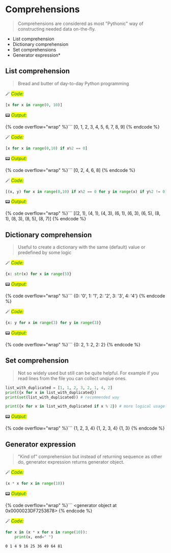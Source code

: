 # Comprehensions

> Comprehensions are considered as most "Pythonic" way of constructing needed data on-the-fly.


* List comprehension
* Dictionary comprehension
* Set comprehensions
* Generator expression\*

## List comprehension

> Bread and butter of day-to-day Python programming


🪄 _<mark style="color:green;">Code:</mark>_

```python
[x for x in range(0, 10)]
```




📟 _<mark style="color:green;">Output:</mark>_

{% code overflow="wrap" %}```
[0, 1, 2, 3, 4, 5, 6, 7, 8, 9]
{% endcode %}





🪄 _<mark style="color:green;">Code:</mark>_

```python
[x for x in range(0,10) if x%2 == 0]
```




📟 _<mark style="color:green;">Output:</mark>_

{% code overflow="wrap" %}```
[0, 2, 4, 6, 8]
{% endcode %}





🪄 _<mark style="color:green;">Code:</mark>_

```python
[(x, y) for x in range(0,10) if x%2 == 0 for y in range(x) if y%2 != 0]
```




📟 _<mark style="color:green;">Output:</mark>_

{% code overflow="wrap" %}```
[(2, 1),
 (4, 1),
 (4, 3),
 (6, 1),
 (6, 3),
 (6, 5),
 (8, 1),
 (8, 3),
 (8, 5),
 (8, 7)]
{% endcode %}




## Dictionary comprehension

> Useful to create a dictionary with the same (default) value or predefined by some logic


🪄 _<mark style="color:green;">Code:</mark>_

```python
{x: str(x) for x in range(5)}
```




📟 _<mark style="color:green;">Output:</mark>_

{% code overflow="wrap" %}```
{0: '0', 1: '1', 2: '2', 3: '3', 4: '4'}
{% endcode %}





🪄 _<mark style="color:green;">Code:</mark>_

```python
{x: y for x in range(3) for y in range(3)}
```




📟 _<mark style="color:green;">Output:</mark>_

{% code overflow="wrap" %}```
{0: 2, 1: 2, 2: 2}
{% endcode %}




## Set comprehension

> Not so widely used but still can be quite helpful. For example if you read lines from the file you can collect unqiue ones.


```python
list_with_duplicated = [1, 1, 2, 3, 2, 1, 4, 2]
print({x for x in list_with_duplicated})
print(set(list_with_duplicated)) # recommended way

print({x for x in list_with_duplicated if x % 2}) # more logical usage
```

📟 _<mark style="color:green;">Output:</mark>_

{% code overflow="wrap" %}```
{1, 2, 3, 4}
{1, 2, 3, 4}
{1, 3}
{% endcode %}



## Generator expression

> "Kind of" comprehension but instead of returning sequence as other do, generator expression returns generator object.


🪄 _<mark style="color:green;">Code:</mark>_

```python
(x * x for x in range(10))
```




📟 _<mark style="color:green;">Output:</mark>_

{% code overflow="wrap" %}```
<generator object <genexpr> at 0x0000023DF7253678>
{% endcode %}





🪄 _<mark style="color:green;">Code:</mark>_

```python
for x in (x * x for x in range(10)):
    print(x, end=" ")
```

    0 1 4 9 16 25 36 49 64 81